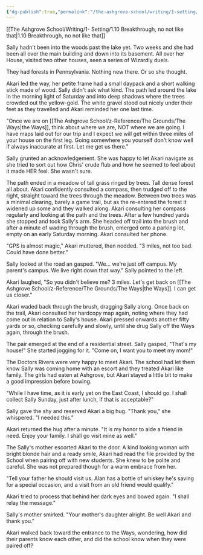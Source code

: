 ```yaml
---
{"dg-publish":true,"permalink":"/the-ashgrove-school/writing/1-setting/1-11-home-again/"}
---
```


[[The Ashgrove School/Writing/1- Setting/1.10 Breakthrough, no not like that\|1.10 Breakthrough, no not like that]]

Sally hadn't been into the woods past the lake yet. Two weeks and she had been all over the main building and down into its basement. All over her House, visited two other houses, seen a series of Wizardly duels. 

They had forests in Pennsylvania. Nothing new there. Or so she thought. 

Akari led the way, her petite frame had a small daypack and a short walking stick made of wood. Sally didn't ask what kind. The path led around the lake in the morning light of Saturday and into deep shadows where the trees crowded out the yellow-gold. The white gravel stood out nicely under their feet as they travelled and Akari reminded her one last time. 

"Once we are on [[The Ashgrove School/z-Reference/The Grounds/The Ways\|the Ways]], think about where we are, NOT where we are going. I have maps laid out for our trip and I expect we will get within three miles of your house on the first leg. Going somewhere you yourself don't know well if always inaccurate at first. Let me get us there."

Sally grunted an acknowledgement. She was happy to let Akari navigate as she tried to sort out how Chris' crude flub and how he seemed to feel about it made HER feel. She wasn't sure. 

The path ended in a meadow of tall grass ringed by trees. Tall dense forest all about. Akari confidently consulted a compass, then trudged off to the right, straight toward the trees through the meadow. Between two trees was a minimal clearing, barely a game trail, but as the re-entered the forest it widened up some and they walked along. Akari consulting her compass regularly and looking at the path and the trees. After a few hundred yards she stopped and took Sally's arm. She headed off trail into the brush and after a minute of wading through the brush, emerged onto a parking lot, empty on an early Saturday morning. Akari consulted her phone. 

"GPS is almost magic," Akari muttered, then nodded. "3 miles, not too bad. Could have done better."

Sally looked at the road an gasped. "We... we're just off campus. My parent's campus. We live right down that way." Sally pointed to the left. 

Akari laughed, "So you didn't believe me? 3 miles. Let's get back on [[The Ashgrove School/z-Reference/The Grounds/The Ways\|the Ways]]. I can get us closer."

Akari waded back through the brush, dragging Sally along. Once back on the trail, Akari consulted her hardcopy map again, noting where they had come out in relation to Sally's house. Akari pressed onwards another fifty yards or so, checking carefully and slowly, until she drug Sally off the Ways again, through the brush. 

The pair emerged at the end of a residential street. Sally gasped, "That's my house!" She started jogging for it. "Come on, I want you to meet my mom!"

The Doctors Rivers were very happy to meet Akari. The school had let them know Sally was coming home with an escort and they treated Akari like family. The girls had eaten at Ashgrove, but Akari stayed a little bit to make a good impression before bowing. 

"While I have time, as it is early yet on the East Coast, I should go. I shall collect Sally Sunday, just after lunch, if that is acceptable?"

Sally gave the shy and reserved Akari a big hug. "Thank you," she whispered. "I needed this."

Akari returned the hug after a minute. "It is my honor to aide a friend in need. Enjoy your family. I shall go visit mine as well."

The Sally's mother escorted Akari to the door. A kind looking woman with bright blonde hair and a ready smile, Akari had read the file provided by the School when pairing off with new students. She knew to be polite and careful. She was not prepared though for a warm embrace from her. 

"Tell your father he should visit us. Alan has a bottle of whiskey he's saving for a special occasion, and a visit from an old friend would qualify." 

Akari tried to process that behind her dark eyes and bowed again. "I shall relay the message."

Sally's mother smirked. "Your mother's daughter alright. Be well Akari and thank you."

Akari walked back toward the entrance to the Ways, wondering, how did their parents know each other, and did the school know when they were paired off?

